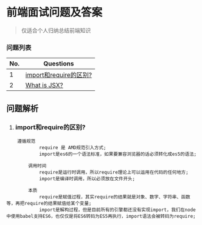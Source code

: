 # 前端面试问题及答案

> 仅适合个人归纳总结前端知识

### 问题列表
| No. | Questions |
| --- | --------- |
|1  | [import和require的区别?](#import和require的区别) |
|2  | [What is JSX?](#what-is-jsx) |

## 问题解析

1. ### import和require的区别?
```
    遵循规范
			require 是 AMD规范引入方式;
			import是es6的一个语法标准，如果要兼容浏览器的话必须转化成es5的语法;

		调用时间
			require是运行时调用，所以require理论上可以运用在代码的任何地方;
			import是编译时调用，所以必须放在文件开头;

		本质
			require是赋值过程，其实require的结果就是对象、数字、字符串、函数等，再把require的结果赋值给某个变量;
			import是解构过程，但是目前所有的引擎都还没有实现import，我们在node中使用babel支持ES6，也仅仅是将ES6转码为ES5再执行，import语法会被转码为require;
```